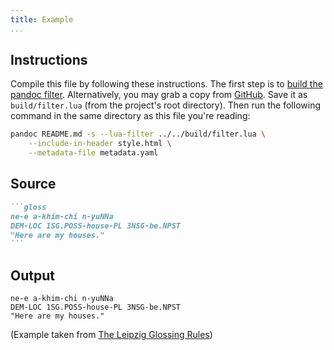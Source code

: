 ```yaml
---
title: Example
...
```


## Instructions

Compile this file by following these instructions.
The first step is to [build the pandoc filter](../../CONTRIBUTING.md).
Alternatively, you may grab a copy from [GitHub](https://github.com/palasimi/lua-igt/releases).
Save it as `build/filter.lua` (from the project's root directory).
Then run the following command in the same directory as this file you're reading:

```bash
pandoc README.md -s --lua-filter ../../build/filter.lua \
    --include-in-header style.html \
    --metadata-file metadata.yaml
```

## Source

~~~markdown
```gloss
ne-e a-khim-chi n-yuNNa
DEM-LOC 1SG.POSS-house-PL 3NSG-be.NPST
"Here are my houses."
```
~~~

## Output

```gloss
ne-e a-khim-chi n-yuNNa
DEM-LOC 1SG.POSS-house-PL 3NSG-be.NPST
"Here are my houses."
```

(Example taken from [The Leipzig Glossing Rules](https://www.eva.mpg.de/lingua/resources/glossing-rules.php))
